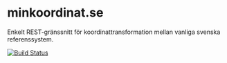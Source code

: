 # minkoordinat.se

Enkelt REST-gränssnitt för koordinattransformation mellan vanliga svenska referenssystem.

[![Build Status](https://travis-ci.org/konnik/minkoordinat.svg?branch=master)](https://travis-ci.org/konnik/minkoordinat)